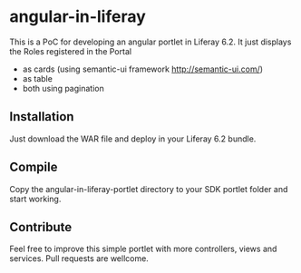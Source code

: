 # angular-in-liferay
This is a PoC for developing an angular portlet in Liferay 6.2.
It just displays the Roles registered in the Portal 
* as cards (using semantic-ui framework http://semantic-ui.com/)
* as table
* both using pagination

## Installation
Just download the WAR file and deploy in your Liferay 6.2 bundle.

## Compile
Copy the angular-in-liferay-portlet directory to your SDK portlet folder and start working. 

## Contribute
Feel free to improve this simple portlet with more controllers, views and services. Pull requests are wellcome.
